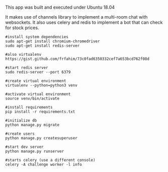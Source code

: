 This app was built and executed under Ubuntu 18.04

It makes use of channels library to implement a multi-room chat with websockets. 
It also uses celery and redis to implement a bot that can check for stock prices.
  
```
#install system dependencies
sudo apt-get install chromium-chromedriver
sudo apt-get install redis-server

#also virtualenv https://gist.github.com/frfahim/73c0fad6350332cef7a653bcd762f08d

#start redis server
sudo redis-server --port 6379

#create virtual environment
virtualenv --python=python3 venv

#activate virtual environment
source venv/bin/activate

#install requirements
pip install -r requirements.txt

#initialize db
python manage.py migrate

#create users
python manage.py createsuperuser

#start dev server
python manage.py runserver

#starts celery (use a different console)
celery -A challenge worker -l info
```
